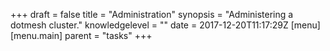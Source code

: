 +++
draft = false
title = "Administration"
synopsis = "Administering a dotmesh cluster."
knowledgelevel = ""
date = 2017-12-20T11:17:29Z
[menu]
  [menu.main]
    parent = "tasks"
+++

